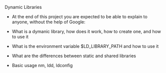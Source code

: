 Dynamic Libraries
* At the end of this project you are expected to be able to explain to anyone, without the help of Google:

* What is a dymanic library, how does it work, how to create one, and how to use it
* What is the environment variable $LD_LIBRARY_PATH and how to use it
* What are the differences between static and shared libraries
* Basic usage nm, ldd, ldconfig